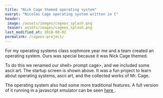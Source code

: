 ```yaml
---
title: "Nick Cage themed operating system" 
exerpt: "Nicolas Cage operating system written in C"  
header:
 image: /assets/images/cageos_splash.png
 teaser: assets/images/cageos_splash.png
last_modified_at: 2018-08-02
permalink: /cageos-project/
---
```


For my operating systems class sophmore year me and a team created an operating system. Ours was special because it was Nick Cage themed. 

To do this we renamed our shell> prompt cage>, and we included some ascii art. The startup screen is shown above. It was a fun project to learn about operating systems, ascii art, and the collected works of Mr. Cage.  

The operating system also had some more traditional features. A full version of it running in a javascript emulator can be seen <a href="{{ site.baseurl }}/cageOS"> here </a>. 